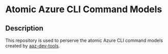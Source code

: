 # Atomic Azure CLI Command Models

## Description

This repository is used to perserve the atomic Azure CLI command models created by [aaz-dev-tools](https://github.com/Azure/aaz-dev-tools).
